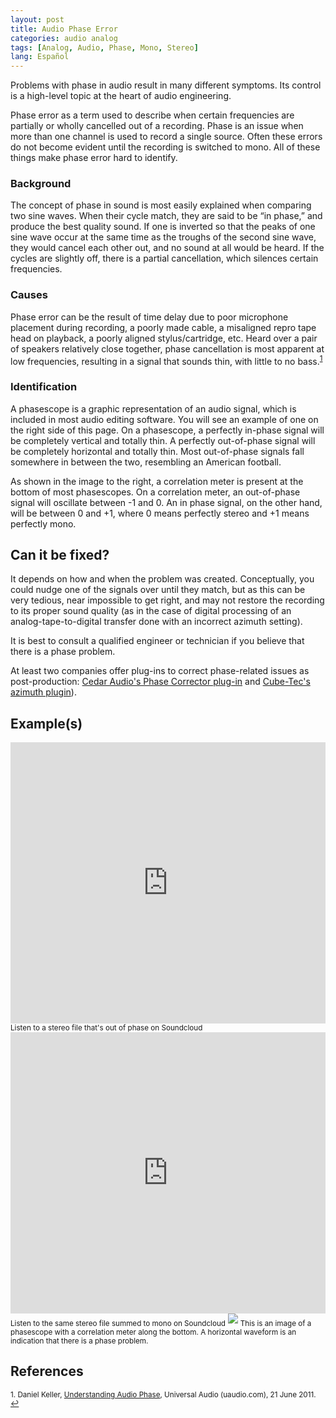 ```yaml
---
layout: post
title: Audio Phase Error
categories: audio analog
tags: [Analog, Audio, Phase, Mono, Stereo]
lang: Español
---
```


Problems with phase in audio result in many different symptoms.  Its control is a high-level topic at the heart of audio engineering.

Phase error as a term used to describe when certain frequencies are partially or wholly cancelled out of a recording. Phase is an issue when more than one channel is used to record a single source. Often these errors do not become evident until the recording is switched to mono. All of these things make phase error hard to identify.

### Background
The concept of phase in sound is most easily explained when comparing two sine waves. When their cycle match, they are said to be “in phase,” and produce the best quality sound. If one is inverted so that the peaks of one sine wave occur at the same time as the troughs of the second sine wave, they would cancel each other out, and no sound at all would be heard. If the cycles are slightly off, there is a partial cancellation, which silences certain frequencies.

### Causes
Phase error can be the result of time delay due to poor microphone placement during recording, a poorly made cable, a misaligned repro tape head on playback, a poorly aligned stylus/cartridge, etc.  Heard over a pair of speakers relatively close together, phase cancellation is most apparent at low frequencies, resulting in a signal that sounds thin, with little to no bass.<sup><a href="#fn1" id="ref1">1</a></sup>

### Identification
A phasescope is a graphic representation of an audio signal, which is included in most audio editing software. You will see an example of one on the right side of this page. On a phasescope, a perfectly in-phase signal will be completely vertical and totally thin. A perfectly out-of-phase signal will be completely horizontal and totally thin. Most out-of-phase signals fall somewhere in between the two, resembling an American football.

As shown in the image to the right, a correlation meter is present at the bottom of most phasescopes. On a correlation meter, an out-of-phase signal will oscillate between -1 and 0. An in phase signal, on the other hand, will be between 0 and +1, where 0 means perfectly stereo and +1 means perfectly mono.

## Can it be fixed?

It depends on how and when the problem was created. Conceptually, you could nudge one of the signals over until they match, but as this can be very tedious, near impossible to get right, and may not restore the recording to its proper sound quality (as in the case of digital processing of an analog-tape-to-digital transfer done with an incorrect azimuth setting).

It is best to consult a qualified engineer or technician if you believe that there is a phase problem.

At least two companies offer plug-ins to correct phase-related issues as post-production: [Cedar Audio's Phase Corrector plug-in](https://www.cedar-audio.com/products/cambridge/camphase.shtml) and [Cube-Tec's azimuth plugin](https://www.cube-tec.com/en-uk/products/workflow/dobbin/software-architecture/fpus/restoration)).

##  Example(s)

<iframe width="100%" height="450" scrolling="no" frameborder="no" src="https://w.soundcloud.com/player/?url=https%3A//api.soundcloud.com/tracks/105266360&amp;auto_play=false&amp;hide_related=false&amp;show_comments=true&amp;show_user=true&amp;show_reposts=false&amp;visual=true"></iframe>
<sub>Listen to a stereo file that's out of phase on Soundcloud</sub>

<iframe width="100%" height="450" scrolling="no" frameborder="no" src="https://w.soundcloud.com/player/?url=https%3A//api.soundcloud.com/tracks/105265611&amp;auto_play=false&amp;hide_related=false&amp;show_comments=true&amp;show_user=true&amp;show_reposts=false&amp;visual=true"></iframe>
<sub>Listen to the same stereo file summed to mono on Soundcloud</sub>

<img src="{{ site.baseurl }}/images/Audio_phase_error.png">
<sub>This is an image of a phasescope with a correlation meter along the bottom. A horizontal waveform is an indication that there is a phase problem.</sub>

## References

<sup id="fn1">1. Daniel Keller, [Understanding Audio Phase](http://www.uaudio.com/blog/understanding-audio-phase/), Universal Audio (uaudio.com), 21 June 2011. <a href="#ref1" title="Jump back to footnote 1 in the text.">↩</a></sup>
